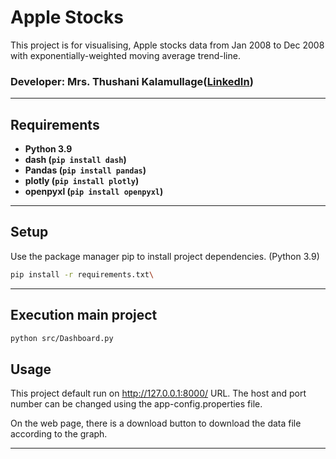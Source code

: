 # Apple Stocks
This project is for visualising, Apple stocks data from Jan 2008 to Dec 2008 with exponentially-weighted moving average trend-line.

### Developer:  Mrs. Thushani Kalamullage([LinkedIn](https://www.linkedin.com/in/thushaninipunika/))

---
## Requirements

* **Python 3.9**
* **dash (`pip install dash`)**
* **Pandas (`pip install pandas`)**
* **plotly (`pip install plotly`)**
* **openpyxl (`pip install openpyxl`)**

---
## Setup

Use the package manager pip to install project dependencies.
(Python 3.9)
```bash
pip install -r requirements.txt\   
```
---
## Execution main project
```bash
python src/Dashboard.py
```

## Usage

This project default run on http://127.0.0.1:8000/ URL. The host and port number can be changed using the app-config.properties file.

On the web page, there is a download button to download the data file according to the graph.

___
